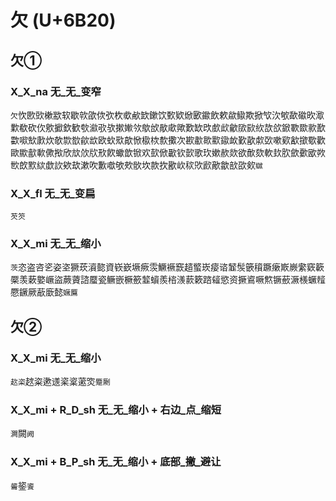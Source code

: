 # 欠 (U+6B20)

## 欠①

### X_X_na 无_无_变窄
`欠`忺㰼㰯樕歂软歇㰵欿佽弞杴㰲欳欫鏉饮歅欵焮㰽䥲飲欶歘䲌欺掀㰟㳄㰬歃䃢欥㵣㱉欷砍㐸㰾擨欽歓㰭㶑㰤欤摗㜛欦歍㰧歄㰹歟歎缼㰝㱆㰣龡㰺㰮䊻欯欱鍁歝欼㱁歚㱋㗵㰫㱂炊欹㱈㰶歈欪欧㰩㰷歊惞㯘栨歀擹次歁歗㱀㱎䥗欰歏歖歑㰳嗽㰿㱃撳歜歡歐歞㱇㰱僛揿欣㰠㰡㸝㰢飮蠍歆锨欢㰻俽㱌钦㱅歌㺵嫰赥欻欲歕欬軟㰪肷歛㱊欭欮㰥欴㱄絘歔䚿欸㰦漱吹歉噷欨㰰䯉坎款扻歠㰞䅆㰨歋歒歙㰴欩㰸`㱍`

### X_X_fl 无_无_变扁
`芡䇜`

### X_X_mi 无_无_缩小 
`茨`恣盗咨乲姿垐獗莰澬㦤資嵚嶔㙭瘚䨏鱖䙠窾趦螸崁㾳谘䪡䯸篏䆅蹶瘶㠌嶡䌠窽簐橜羡蔌嬜嶥盜蕨薋諮蟨瓷鳜嵌橛籨䪠蠀羨㮞㵪䕀簌䠖䪢慾资撅䳐噘燞镢蘝㵐檨蟩䪣憠鐝厥藃廞懿`㜧鷢`

## 欠②

### X_X_mi 无_无_缩小
`赼栥`趑粢遬䢭秶楶藗焁`蹷劂`

### X_X_mi + R_D_sh 无_无_缩小 + 右边_点_缩短
`灍`闕`阙`

### X_X_mi + B_P_sh 无_无_缩小 + 底部_撇_避让
`䶴`䤰`餈`